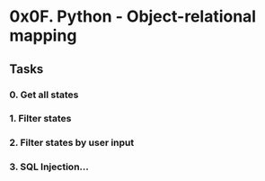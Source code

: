 # 0x0F. Python - Object-relational mapping

## Tasks

### 0. Get all states

### 1. Filter states

### 2. Filter states by user input

### 3. SQL Injection...
